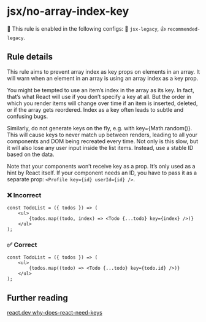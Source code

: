 # jsx/no-array-index-key

💼 This rule is enabled in the following configs: 🎨 `jsx-legacy`, 👍 `recommended-legacy`.

<!-- end auto-generated rule header -->

## Rule details

This rule aims to prevent array index as key props on elements in an array. It will warn when an element in an array is using an array index as a key prop.

You might be tempted to use an item’s index in the array as its key. In fact, that’s what React will use if you don’t specify a key at all. But the order in which you render items will change over time if an item is inserted, deleted, or if the array gets reordered. Index as a key often leads to subtle and confusing bugs.

Similarly, do not generate keys on the fly, e.g. with key={Math.random()}. This will cause keys to never match up between renders, leading to all your components and DOM being recreated every time. Not only is this slow, but it will also lose any user input inside the list items. Instead, use a stable ID based on the data.

Note that your components won’t receive key as a prop. It’s only used as a hint by React itself. If your component needs an ID, you have to pass it as a separate prop: `<Profile key={id} userId={id} />`.

### ❌ Incorrect

```tsx
const TodoList = ({ todos }) => (
    <ul>
        {todos.map((todo, index) => <Todo {...todo} key={index} />)}
    </ul>
);
```

### ✅ Correct

```tsx
const TodoList = ({ todos }) => (
    <ul>
        {todos.map((todo) => <Todo {...todo} key={todo.id} />)}
    </ul>
);
```

## Further reading

[react.dev why-does-react-need-keys](https://react.dev/learn/rendering-lists#why-does-react-need-keys)
